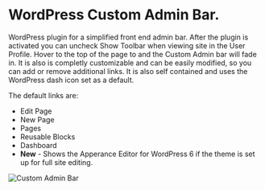 # WordPress Custom Admin Bar.

WordPress plugin for a simplified front end admin bar. After the plugin is activated you can uncheck Show Toolbar when viewing site in the User Profile. Hover to the top of the page to and the Custom Admin bar will fade in. It is also is completly customizable and can be easily modified, so you can add or remove additional links. It is also self contained and uses the WordPress dash icon set as a default. 

The default links are: 
- Edit Page
- New Page
- Pages
- Reusable Blocks
- Dashboard
- **New** - Shows the Apperance Editor for WordPress 6 if the theme is set up for full site editing.

![Custom Admin Bar](https://www.hazzardlabs.com/images/admin-bar.png)
